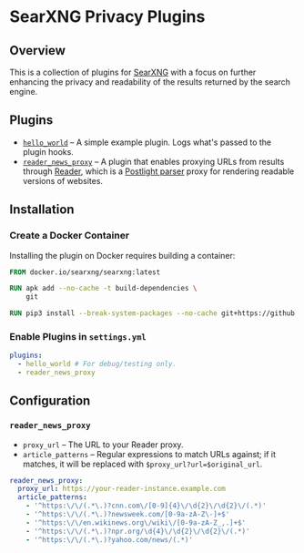 # SearXNG Privacy Plugins

## Overview

This is a collection of plugins for [SearXNG](https://docs.searxng.org/) with a focus on further enhancing the privacy and readability of the results returned by the search engine.

## Plugins

* [`hello_world`](hello_world.py) – A simple example plugin. Logs what's passed to the plugin hooks.
* [`reader_news_proxy`](reader_news_proxy.py) – A plugin that enables proxying URLs from results through [Reader](https://github.com/Hydrophobefireman/reader), which is a [Postlight parser](https://github.com/postlight/parser) proxy for rendering readable versions of websites.

## Installation

### Create a Docker Container

Installing the plugin on Docker requires building a container:

```dockerfile
FROM docker.io/searxng/searxng:latest

RUN apk add --no-cache -t build-dependencies \
    git

RUN pip3 install --break-system-packages --no-cache git+https://github.com/joestump/searxng-privacy-plugins
```

### Enable Plugins in `settings.yml`

```yaml
plugins:
  - hello_world # For debug/testing only.
  - reader_news_proxy
```

## Configuration

### `reader_news_proxy`

* `proxy_url` – The URL to your Reader proxy.
* `article_patterns` – Regular expressions to match URLs against; if it matches, it will be replaced with `$proxy_url?url=$original_url`.

```yaml
reader_news_proxy:
  proxy_url: https://your-reader-instance.example.com
  article_patterns:
    - '^https:\/\/(.*\.)?cnn.com\/[0-9]{4}\/\d{2}\/\d{2}\/(.*)'
    - '^https:\/\/(.*\.)?newsweek.com/[0-9a-zA-Z\-]+$'
    - '^https:\/\/en.wikinews.org\/wiki\/[0-9a-zA-Z_,.]+$'
    - '^https:\/\/(.*\.)?npr.org/\d{4}\/\d{2}\/\d{2}\/(.*)'
    - '^https:\/\/(.*\.)?yahoo.com/news/(.*)'
```
